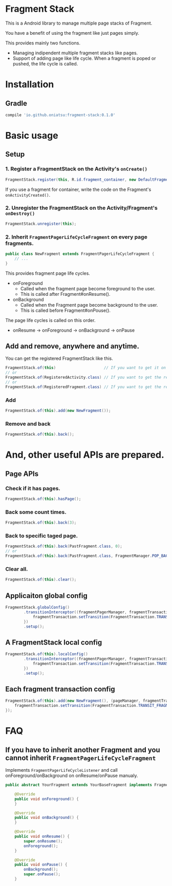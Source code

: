 # Fragment Stack

This is a Android library to manage multiple page stacks of Fragment.

You have a benefit of using the fragment like just pages simply.

This provides mainly two functions.

- Managing indipendent multiple fragment stacks like pages.
- Support of adding page like life cycle. When a fragment is poped or pushed, the life cycle is called.

# Installation

## Gradle

```gradle
compile 'io.github.oniatsu:fragment-stack:0.1.0'
```

# Basic usage

## Setup

### 1. Register a FragmentStack on the Activity's `onCreate()`

```java
FragmentStack.register(this, R.id.fragment_container, new DefaultFragment());
```

If you use a fragment for container, write the code on the Fragment's `onActivityCreated()`.

### 2. Unregister the FragmentStack on the Activity/Fragment's `onDestroy()`

```java
FragmentStack.unregister(this);
```

### 2. Inherit `FragmentPagerLifeCycleFragment` on every page fragments.

```java
public class NewFragment extends FragmentPagerLifeCycleFragment {
    // ...
}
```

This provides fragment page life cycles.
- onForeground
  - Called when the fragment page become foreground to the user.
  - This is called after Fragment#onResume().
- onBackground
  - Called when the Fragment page become background to the user.
  - This is called before Fragment#onPouse().

The page life cycles is called on this order.
- onResume → onForeground → onBackground → onPause

## Add and remove, anywhere and anytime.

You can get the registered FragmentStack like this.
```java
FragmentStack.of(this)                     // If you want to get it on same activity/fragment
// or
FragmentStack.of(RegisteredActivity.class) // If you want to get the registered activity on different activity/fragment
// or
FragmentStack.of(RegisteredFragment.class) // If you want to get the registered fragment on different activity/fragment
```

### Add
```java
FragmentStack.of(this).add(new NewFragment());
```

### Remove and back
```java
FragmentStack.of(this).back();
```

# And, other useful APIs are prepared.

## Page APIs

### Check if it has pages.
```java
FragmentStack.of(this).hasPage();
```

### Back some count times.
```java
FragmentStack.of(this).back(3);
```

### Back to specific taged page.
```java
FragmentStack.of(this).back(PastFragment.class, 0);
// or
FragmentStack.of(this).back(PastFragment.class, FragmentManager.POP_BACK_STACK_INCLUSIVE);
```

### Clear all.
```java
FragmentStack.of(this).clear();
```

## Applicaiton global config
```java
FragmentStack.globalConfig()
        .transitionInterceptor((fragmentPagerManager, fragmentTransaction) -> {
            fragmentTransaction.setTransition(FragmentTransaction.TRANSIT_FRAGMENT_OPEN);
        })
        .setup();
```

## A FragmentStack local config
```java
FragmentStack.of(this).localConfig()
        .transitionInterceptor((fragmentPagerManager, fragmentTransaction) -> {
            fragmentTransaction.setTransition(FragmentTransaction.TRANSIT_FRAGMENT_OPEN);
        })
        .setup();
```

## Each fragment transaction config
```java
FragmentStack.of(this).add(new NewFragment(), (pageManager, fragmentTransaction) -> {
    fragmentTransaction.setTransition(FragmentTransaction.TRANSIT_FRAGMENT_OPEN);
});
```

# FAQ

## If you have to inherit another Fragment and you cannot inherit `FragmentPagerLifeCycleFragment`

Implements `FragmentPagerLifeCycleListener` and call onForeground/onBackground on onResume/onPause manualy.

```java
public abstract YourFragment extends YourBaseFragment implements FragmentPagerLifeCycleListener {

    @Override
    public void onForeground() {
    }

    @Override
    public void onBackground() {
    }

    @Override
    public void onResume() {
        super.onResume();
        onForeground();
    }

    @Override
    public void onPause() {
        onBackground();
        super.onPause();
    }
```

